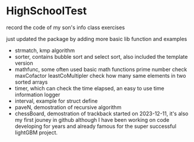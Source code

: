 # HighSchoolTest
record the code of my son's info class exercises

just updated the package by adding more basic lib function and examples
- strmatch, kmp algorithm
- sorter, contains bubble sort and select sort, also included the template version
- mathfunc, some often used basic math functions
		prime number check
		maxCofactor
  	leastCoMultipler
  	check how many same elements in two sorted arrays
- timer, which can check the time elapsed, an easy to use time information logger
- interval, example for struct define
- paveN, demostration of recursive algorithm
- chessBoard, demostration of trackback
started on 2023-12-11, it's also my first jouney in github although I have been working on code developing for years and already famous for the super successful lightGBM project.

